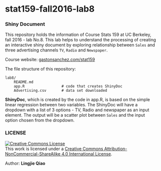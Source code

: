 # stat159-fall2016-lab8


### Shiny Document

This repository holds the information of Course Stats 159 at UC Berkeley, fall 2016 - lab No.8. This lab helps to understand the processing of creating an interactive shiny document by exploring relationship between `Sales` and three advertising channels `TV`, `Radio` and `Newspaper`.  

Course website: [gastonsanchez.com/stat159](http://gastonsanchez.com/stat159)

The file structure of this repository:
```
lab8/
	README.md
	app.R                 # code that creates ShinyDoc
	Advertising.csv       # data set downloaded
```
**ShinyDoc**, which is created by the code in app.R, is based on the simple linear regression between two variables. The ShinyDoc will have a dropdown with a list of 3 options - TV, Radio and newspaper as an input element. The output will be a scatter plot between `Sales` and the input option chosen from the dropdown.

### LICENSE

<a rel="license" href="http://creativecommons.org/licenses/by-nc-sa/4.0/"><img alt="Creative Commons License" style="border-width:0" src="https://i.creativecommons.org/l/by-nc-sa/4.0/88x31.png" /></a><br />This work is licensed under a <a rel="license" href="http://creativecommons.org/licenses/by-nc-sa/4.0/">Creative Commons Attribution-NonCommercial-ShareAlike 4.0 International License</a>.

Author: **Lingjie Qiao**
